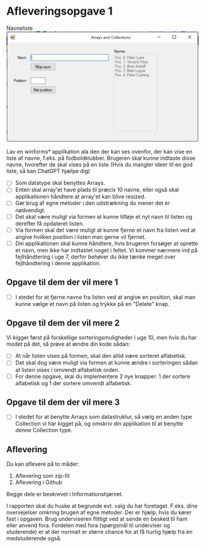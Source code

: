 # Afleveringsopgave 1

Navneliste
![Navneliste app](image.png)

Lav en winforms* applikation ala den der kan ses ovenfor, der kan vise en liste af navne, f.eks. på fodboldklubber. Brugeren skal kunne indtaste disse navne, hvorefter de skal vises på en liste (Hvis du mangler ideer til en god liste, så kan ChatGPT hjælpe dig)

- [ ] Som datatype skal benyttes Arrays.
- [ ] Enten skal array'et have plads til præcis 10 navne, eller også skal applikationen håndtere at array'et kan blive resized.
- [ ] Gør brug af egne metoder i den udstrækning du mener det er nødvendigt.
- [ ] Det skal være muligt via formen at kunne tilføje et nyt navn til listen og derefter få opdateret listen.
- [ ] Via formen skal det være muligt at kunne fjerne et navn fra listen ved at angive hvilken position i listen man gerne vil fjernet.
- [ ] Din applikationen skal kunne håndtere, hvis brugeren forsøger at oprette et navn, men ikke har indtastet noget i feltet. Vi kommer nærmere ind på fejlhåndtering i uge 7, derfor behøver du ikke tænke meget over fejlhåndtering i denne applikation.

## Opgave til dem der vil mere 1

- [ ] I stedet for at fjerne navne fra listen ved at angive en position, skal man kunne vælge et navn på listen og trykke på en "Delete" knap.

## Opgave til dem der vil mere 2

Vi kigger først på forskellige sorteringsmuligheder i uge 10, men hvis du har modet på det, så prøve at ændre din kode sådan:

- [ ]  At når listen vises på formen, skal den altid være sorteret alfabetisk.
- [ ]  Det skal dog være muligt via formen at kunne ændre i sorteringen sådan at listen vises i omvendt alfabetisk orden.
- [ ] For denne opgave, skal du implementere 2 nye knapper: 1 der sortere alfabetisk og 1 der sortere omvendt alfabetisk.

## Opgave til dem der vil mere 3

- [ ]  I stedet for at benytte Arrays som datastruktur, så vælg en anden type Collection vi har kigget på, og omskriv din applikation til at benytte denne Collection type.

## Aflevering

Du kan aflevere på to måder:

1. Aflevering som zip-fil
2. Aflevering i Github

Begge dele er beskrevet i Informationshjørnet.

I rapporten skal du huske at begrunde evt. valg du har foretaget. F.eks. dine overvejelser omkring brugen af egne metoder.
Der er hjælp, hvis du kører fast i opgaven. Brug underviseren flittigt ved at sende en besked til ham eller anvend fora. Fordelen med fora (spørgsmål til underviser og studerende) er at der normalt er større chance for at få hurtig hjælp fra en medstuderende også.
